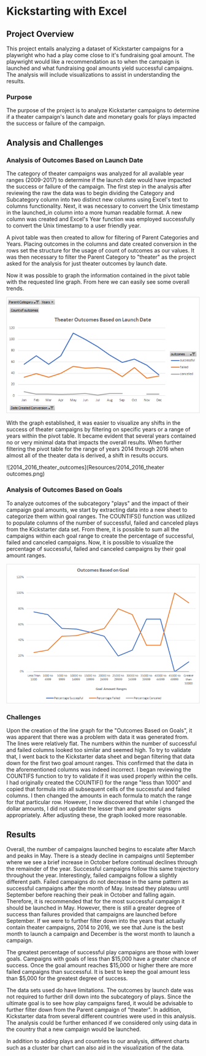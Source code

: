 # Kickstarting with Excel

## Project Overview

This project entails analyzing a dataset of Kickstarter campaigns for a playwright who had a play come close to it's fundraising goal amount.  The playwright would like a recommendation as to when the campaign is launched and what fundraising goal amounts yield successful campaigns.  The analysis will include visualizations to assist in understanding the results. 

### Purpose

The purpose of the project is to analyze Kickstarter campaigns to determine if a theater campaign's launch date and monetary goals for plays impacted the success or failure of the campaign.

## Analysis and Challenges

### Analysis of Outcomes Based on Launch Date

The category of theater campaigns was analyzed for all available year ranges (2009-2017) to determine if the launch date would have impacted the success or failure of the campaign.  The first step in the analysis after reviewing the raw the data was to begin dividing the Category and Subcategory column into two distinct new columns using Excel's text to columns functionality. Next, it was necessary to convert the Unix timestamp in the launched_in column into a more human readable format.  A new column was created and Excel's Year function was employed successfully to convert the Unix timestamp to a user friendly year.

A pivot table was then created to allow for filtering of Parent Categories and Years.  Placing outcomes in the columns and date created conversion in the rows set the structure for the usage of count of outcomes as our values.  It was then necessary to filter the Parent Category to "theater" as the project asked for the analysis for just theater outcomes by launch date.

Now it was possible to graph the information contained in the pivot table with the requested line graph.  From here we can easily see some overall trends.

![Outcomes Based on Launch Date Graph](Resources/Theater_Outcomes_vs_Launch.png)

With the graph established, it was easier to visualize any shifts in the success of theater campaigns by filtering on specific years or a range of years within the pivot table.  It became evident that several years contained no or very minimal data that impacts the overall results.  When further filtering the pivot table for the range of years 2014 through 2016 when almost all of the theater data is derived, a shift in results occurs.

![2014_2016_theater_outcomes](Resources/2014_2016_theater outcomes.png)

### Analysis of Outcomes Based on Goals

To analyze outcomes of the subcategory "plays" and the impact of their campaign goal amounts, we start by extracting data into a new sheet to categorize them within goal ranges.  The COUNTIFS() function was utilized to populate columns of the number of successful, failed and canceled plays from the Kickstarter data set.  From there, it is possible to sum all the campaigns within each goal range to create the percentage of successful, failed and canceled campaigns.  Now, it is possible to visualize the percentage of successful, failed and canceled campaigns by their goal amount ranges.

![Outcomes vs Goals](Resources/Outcomes_vs_Goals.png)


### Challenges

Upon the creation of the line graph for the "Outcomes Based on Goals", it was apparent that there was a problem with data it was generated from.  The lines were relatively flat. The numbers within the number of successful and failed columns looked too similar and seemed high.  To try to validate that, I went back to the Kickstarter data sheet and began filtering that data down for the first two goal amount ranges.  This confirmed that the data in the aforementioned columns was indeed incorrect.  I began reviewing the COUNTIFS function to try to validate if it was used properly within the cells.  I had originally created the COUNTIF() for the range "less than 1000" and copied that formula into all subsequent cells of the successful and failed columns.  I then changed the amounts in each formula to match the range for that particular row.  However, I now discovered that while I changed the dollar amounts, I did not update the lesser than and greater signs appropriately.  After adjusting these, the graph looked more reasonable.

## Results

Overall, the number of campaigns launched begins to escalate after March and peaks in May.  There is a steady decline in campaigns until September where we see a brief increase in October before continual declines through the remainder of the year.  Successful campaigns follow this same trajectory throughout the year.  Interestingly, failed campaigns follow a slightly different path.  Failed campaigns do not decrease in the same pattern as successful campaigns after the month of May.  Instead they plateau until September before reaching their peak in October and falling again.  Therefore, it is recommended that for the most successful campaign it should be launched in May.  However, there is still a greater degree of success than failures provided that campaigns are launched before September.  If we were to further filter down into the years that actually contain theater campaigns, 2014 to 2016, we see that June is the best month to launch a campaign and December is the worst month to launch a campaign.

The greatest percentage of successful play campaigns are those with lower goals.  Campaigns with goals of less than $15,000 have a greater chance of success.  Once the goal amount reaches $15,000 or higher there are more failed campaigns than successful.  It is best to keep the goal amount less than $5,000 for the greatest degree of success.

The data sets used do have limitations.  The outcomes by launch date was not required to further drill down into the subcategory of plays.  Since the ultimate goal is to see how play campaigns fared, it would be advisable to further filter down from the Parent campaign of "theater".  In addition, Kickstarter data from several different countries were used in this analysis.  The analysis could be further enhanced if we considered only using data in the country that a new campaign would be launched.

In addition to adding plays and countries to our analysis, different charts such as a cluster bar chart can also aid in the visualization of the data.
